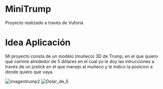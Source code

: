 # MiniTrump
Proyecto realizado a través de Vuforia

# Idea Aplicación
Mi proyecto consta de un modelo (muñeco) 3D de Trump, en el que quiero que camine alrededor de 5 dólares en el cual yo le doy las intrucciones a través de un jostick en el que manejo al muñeco y le indico la posicion a donde quiero que vaya.

![imagentrump2](https://user-images.githubusercontent.com/56253433/111609651-cef95880-87da-11eb-8e36-4140ff1a81f3.jpeg)
![Dolar_de_5](https://user-images.githubusercontent.com/56253433/111609677-d4ef3980-87da-11eb-85f4-d90519c77535.jpg)
